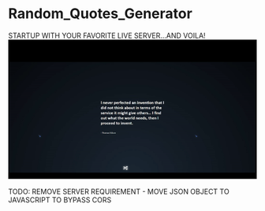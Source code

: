 # Random_Quotes_Generator
STARTUP WITH YOUR FAVORITE LIVE SERVER...AND VOILA!
![Project Image](img.gif)


TODO: REMOVE SERVER REQUIREMENT - MOVE JSON OBJECT TO JAVASCRIPT TO BYPASS CORS
